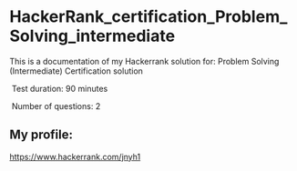 # HackerRank_certification_Problem_Solving_intermediate

This is a documentation of my Hackerrank solution for: 
Problem Solving (Intermediate) Certification solution

﻿ Test duration: 90 minutes

﻿ Number of questions: 2


## My profile:
https://www.hackerrank.com/jnyh1

